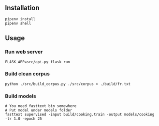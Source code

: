 ## Installation

    pipenv install
    pipenv shell


## Usage

### Run web server

    FLASK_APP=src/api.py flask run

### Build clean corpus

    python ./src/build_corpus.py ./src/corpus > ./build/fr.txt

### Build models

    # You need fasttext bin somewhere
    # Put model under models folder
    fasttext supervised -input build/cooking.train -output models/cooking -lr 1.0 -epoch 25
